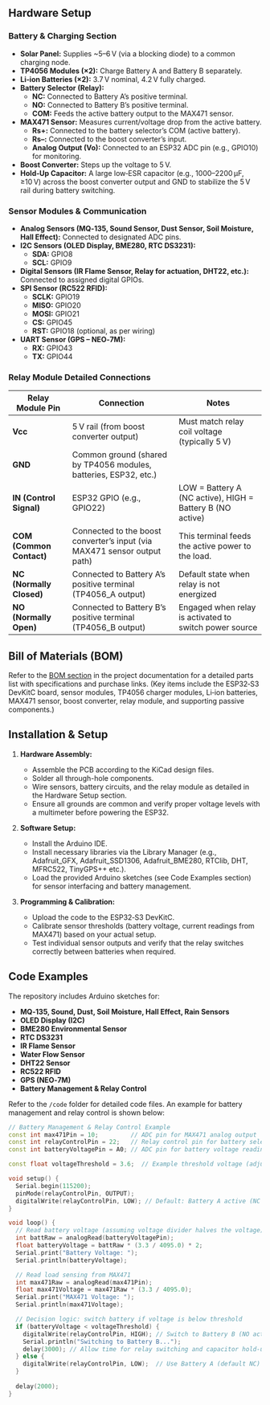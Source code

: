 
## Hardware Setup

### Battery & Charging Section
- **Solar Panel:** Supplies ~5–6 V (via a blocking diode) to a common charging node.
- **TP4056 Modules (×2):** Charge Battery A and Battery B separately.
- **Li‑ion Batteries (×2):** 3.7 V nominal, 4.2 V fully charged.
- **Battery Selector (Relay):**  
  - **NC:** Connected to Battery A’s positive terminal.  
  - **NO:** Connected to Battery B’s positive terminal.  
  - **COM:** Feeds the active battery output to the MAX471 sensor.
- **MAX471 Sensor:** Measures current/voltage drop from the active battery.  
  - **Rs+:** Connected to the battery selector’s COM (active battery).  
  - **Rs–:** Connected to the boost converter’s input.  
  - **Analog Output (Vo):** Connected to an ESP32 ADC pin (e.g., GPIO10) for monitoring.
- **Boost Converter:** Steps up the voltage to 5 V.
- **Hold‑Up Capacitor:** A large low‑ESR capacitor (e.g., 1000–2200 µF, ≥10 V) across the boost converter output and GND to stabilize the 5 V rail during battery switching.

### Sensor Modules & Communication
- **Analog Sensors (MQ‑135, Sound Sensor, Dust Sensor, Soil Moisture, Hall Effect):** Connected to designated ADC pins.
- **I2C Sensors (OLED Display, BME280, RTC DS3231):**  
  - **SDA:** GPIO8  
  - **SCL:** GPIO9
- **Digital Sensors (IR Flame Sensor, Relay for actuation, DHT22, etc.):** Connected to assigned digital GPIOs.
- **SPI Sensor (RC522 RFID):**  
  - **SCLK:** GPIO19  
  - **MISO:** GPIO20  
  - **MOSI:** GPIO21  
  - **CS:** GPIO45  
  - **RST:** GPIO18 (optional, as per wiring)
- **UART Sensor (GPS – NEO‑7M):**  
  - **RX:** GPIO43  
  - **TX:** GPIO44

### Relay Module Detailed Connections
| Relay Module Pin         | Connection                                                                     | Notes                                                     |
|--------------------------|--------------------------------------------------------------------------------|-----------------------------------------------------------|
| **Vcc**                  | 5 V rail (from boost converter output)                                         | Must match relay coil voltage (typically 5 V)             |
| **GND**                  | Common ground (shared by TP4056 modules, batteries, ESP32, etc.)                |                                                           |
| **IN (Control Signal)**  | ESP32 GPIO (e.g., GPIO22)                                                      | LOW = Battery A (NC active), HIGH = Battery B (NO active)   |
| **COM (Common Contact)** | Connected to the boost converter’s input (via MAX471 sensor output path)         | This terminal feeds the active power to the load.         |
| **NC (Normally Closed)** | Connected to Battery A’s positive terminal (TP4056_A output)                    | Default state when relay is not energized                 |
| **NO (Normally Open)**   | Connected to Battery B’s positive terminal (TP4056_B output)                    | Engaged when relay is activated to switch power source     |

## Bill of Materials (BOM)
Refer to the [BOM section](#bill-of-materials) in the project documentation for a detailed parts list with specifications and purchase links. (Key items include the ESP32‑S3 DevKitC board, sensor modules, TP4056 charger modules, Li‑ion batteries, MAX471 sensor, boost converter, relay module, and supporting passive components.)

## Installation & Setup

1. **Hardware Assembly:**
   - Assemble the PCB according to the KiCad design files.
   - Solder all through-hole components.
   - Wire sensors, battery circuits, and the relay module as detailed in the Hardware Setup section.
   - Ensure all grounds are common and verify proper voltage levels with a multimeter before powering the ESP32.

2. **Software Setup:**
   - Install the Arduino IDE.
   - Install necessary libraries via the Library Manager (e.g., Adafruit_GFX, Adafruit_SSD1306, Adafruit_BME280, RTClib, DHT, MFRC522, TinyGPS++ etc.).
   - Load the provided Arduino sketches (see Code Examples section) for sensor interfacing and battery management.

3. **Programming & Calibration:**
   - Upload the code to the ESP32‑S3 DevKitC.
   - Calibrate sensor thresholds (battery voltage, current readings from MAX471) based on your actual setup.
   - Test individual sensor outputs and verify that the relay switches correctly between batteries when required.

## Code Examples
The repository includes Arduino sketches for:
- **MQ‑135, Sound, Dust, Soil Moisture, Hall Effect, Rain Sensors**
- **OLED Display (I2C)**
- **BME280 Environmental Sensor**
- **RTC DS3231**
- **IR Flame Sensor**
- **Water Flow Sensor**
- **DHT22 Sensor**
- **RC522 RFID**
- **GPS (NEO‑7M)**
- **Battery Management & Relay Control**

Refer to the `/code` folder for detailed code files. An example for battery management and relay control is shown below:

```cpp
// Battery Management & Relay Control Example
const int max471Pin = 10;         // ADC pin for MAX471 analog output
const int relayControlPin = 22;   // Relay control pin for battery selector
const int batteryVoltagePin = A0; // ADC pin for battery voltage reading (via voltage divider)

const float voltageThreshold = 3.6;  // Example threshold voltage (adjust based on calibration)

void setup() {
  Serial.begin(115200);
  pinMode(relayControlPin, OUTPUT);
  digitalWrite(relayControlPin, LOW); // Default: Battery A active (NC connected)
}

void loop() {
  // Read battery voltage (assuming voltage divider halves the voltage)
  int battRaw = analogRead(batteryVoltagePin);
  float batteryVoltage = battRaw * (3.3 / 4095.0) * 2;
  Serial.print("Battery Voltage: ");
  Serial.println(batteryVoltage);

  // Read load sensing from MAX471
  int max471Raw = analogRead(max471Pin);
  float max471Voltage = max471Raw * (3.3 / 4095.0);
  Serial.print("MAX471 Voltage: ");
  Serial.println(max471Voltage);

  // Decision logic: switch battery if voltage is below threshold
  if (batteryVoltage < voltageThreshold) {
    digitalWrite(relayControlPin, HIGH); // Switch to Battery B (NO active)
    Serial.println("Switching to Battery B...");
    delay(3000); // Allow time for relay switching and capacitor hold-up
  } else {
    digitalWrite(relayControlPin, LOW);  // Use Battery A (default NC)
  }
  
  delay(2000);
}

